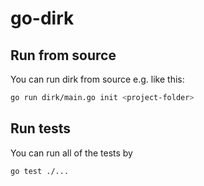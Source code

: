 # go-dirk

## Run from source

You can run dirk from source e.g. like this:

```bash
go run dirk/main.go init <project-folder>
```

## Run tests

You can run all of the tests by 

```bash
go test ./...
```

